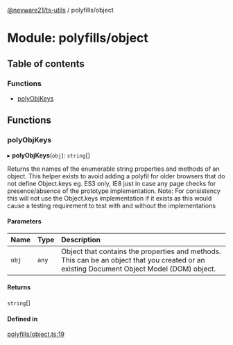 [@nevware21/ts-utils](../README.md) / polyfills/object

# Module: polyfills/object

## Table of contents

### Functions

- [polyObjKeys](polyfills_object.md#polyobjkeys)

## Functions

### polyObjKeys

▸ **polyObjKeys**(`obj`): `string`[]

Returns the names of the enumerable string properties and methods of an object. This helper exists to avoid adding a polyfil for older browsers
that do not define Object.keys eg. ES3 only, IE8 just in case any page checks for presence/absence of the prototype implementation.
Note: For consistency this will not use the Object.keys implementation if it exists as this would cause a testing requirement to test with and without the implementations

#### Parameters

| Name | Type | Description |
| :------ | :------ | :------ |
| `obj` | `any` | Object that contains the properties and methods. This can be an object that you created or an existing Document Object Model (DOM) object. |

#### Returns

`string`[]

#### Defined in

[polyfills/object.ts:19](https://github.com/nevware21/ts-utils/blob/8ea7298/ts-utils/src/polyfills/object.ts#L19)
